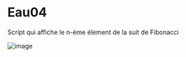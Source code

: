 # Eau04
Script qui affiche le n-ème élement de la suit de Fibonacci

![image](https://user-images.githubusercontent.com/83811609/172917599-5143eace-f094-4ccd-a73f-177a3ace8524.png)
